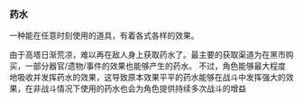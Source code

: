 ### 药水



一种能在任意时刻使用的道具，有着各式各样的效果。

由于高塔日渐荒凉，难以再在敌人身上获取药水了。最主要的获取渠道为在黑市购买，一部分器官/遗物/事件的效果也能够产生的药水。 不过，角色能够最大程度地吸收并发挥药水的效果，这导致原本效果平平的药水能够在战斗中发挥强大的效果，在非战斗情况下使用的药水也会为角色提供持续多次战斗的增益